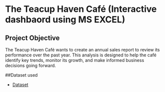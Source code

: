 # The Teacup Haven Café (Interactive dashbaord using MS EXCEL)
## Project Objective
The Teacup Haven Café wants to create an annual sales report to review its performance over the past year. This analysis is designed to help the café identify key trends, monitor its growth, and make informed business decisions going forward.

##Dataset used
- <a href="https://github.com/Rachy143/CAFE-SALES-DATA-ANALYSIS-USING-EXCEL/blob/main/CAFE%20SALES.xlsx">Dataset</a>

